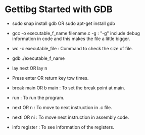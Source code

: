 # Gettibg Started with GDB

- sudo snap install gdb OR sudo apt-get install gdb

- gcc -o executable_f_name filename.c -g : "-g" include debug information in code and this makes the file a little bigger.

- wc -c executable_file : Command to check the size of file.

- gdb ./executable_f_name

- lay next OR lay n 

- Press enter OR return key tow times.

- break main OR b main : To set the break point at main.

- run : To run the program.

- next OR n : To move to next instruction in .c file.

- nexti OR ni : To move next instruction in assembly code.

- info register : To see information of the registers.
